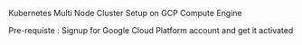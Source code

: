 Kubernetes Multi Node Cluster Setup on GCP Compute Engine

Pre-requiste : Signup for Google Cloud Platform account and get it activated
